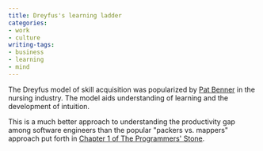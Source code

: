 ```yaml
---
title: Dreyfus's learning ladder
categories:
- work
- culture
writing-tags:
- business
- learning
- mind
---
```


The Dreyfus model of skill acquisition was popularized by [Pat Benner][1] in the nursing industry.  The model aids understanding of learning and the development of intuition.

This is a much better approach to understanding the productivity gap among software engineers than the popular "packers vs. mappers" approach put forth in [Chapter 1 of The Programmers' Stone][2].

   [1]: http://www.amazon.com/exec/obidos/ASIN/0130325228/phobia-20/
   [2]: http://the-programmers-stone.com/the-original-talks/day-1-thinking-about-thinking/
